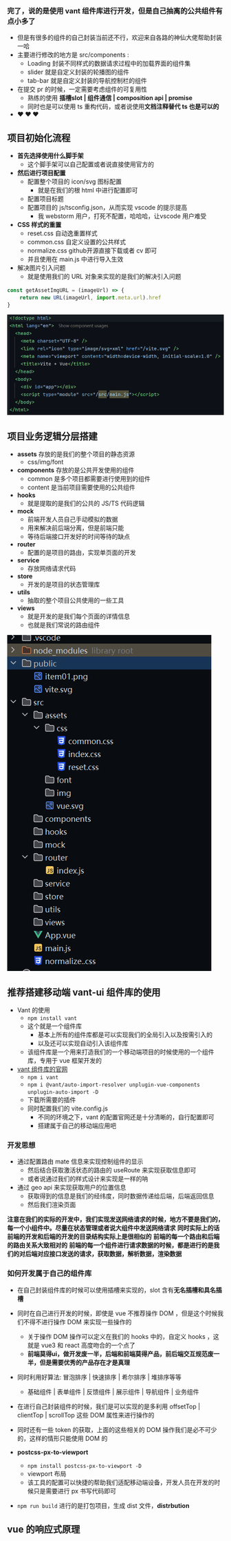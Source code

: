 ### 完了，说的是使用 vant 组件库进行开发，但是自己抽离的公共组件有点小多了
* 但是有很多的组件的自己封装当前还不行，欢迎来自各路的神仙大佬帮助封装一哈
* 主要进行修改的地方是 src/components :
  * Loading 封装不同样式的数据请求过程中的加载界面的组件集
  * slider 就是自定义封装的轮播图的组件
  * tab-bar 就是自定义封装的导航控制栏的组件
* 在提交 pr 的时候，一定需要考虑组件的可复用性
  * 熟练的使用 **插槽slot | 组件通信 | composition api | promise** 
  * 同时也是可以使用 ts 重构代码，或者说使用**文档注释替代 ts 也是可以的**
* **:heart: :heart: :heart:**

## 项目初始化流程
* **首先选择使用什么脚手架**
  * 这个脚手架可以自己配置或者说直接使用官方的
* **然后进行项目配置**
  * 配置整个项目的 icon/svg 图标配置
    * 就是在我们的根 html 中进行配置即可
  * 配置项目标题
  * 配置项目的 js/tsconfig.json，从而实现 vscode 的提示提高
    * 我 webstorm 用户，打死不配置，哈哈哈，让vscode 用户难受
* **CSS 样式的重置**
  * reset.css 自动逸重置样式
  * common.css 自定义设置的公共样式
  * normalize.css  github开源直接下载或者 cv 即可
  * 并且使用在 main.js 中进行导入生效
* 解决图片引入问题
  * 就是使用我们的 URL 对象来实现的是我们的解决引入问题
```javascript
const getAssetImgURL = (imageUrl) => {
    return new URL(imageUrl, import.meta.url).href
}
```

![](./public/item01.png)


## 项目业务逻辑分层搭建
* **assets** 存放的是我们的整个项目的静态资源
  * css/img/font
* **components** 存放的是公共开发使用的组件
  * common 是多个项目都需要进行使用到的组件
  * content 是当前项目需要使用的公共组件
* **hooks**
  * 就是提取的是我们的公共的 JS/TS 代码逻辑
* **mock**
  * 前端开发人员自己手动模拟的数据
  * 用来解决前后端分离，但是前端只能
  * 等待后端接口开发好的时间等待的缺点
* **router**
  * 配置的是项目的路由，实现单页面的开发
* **service**
  * 存放网络请求代码
* **store**
  * 开发的是项目的状态管理库
* **utils**
  * 抽取的整个项目公共使用的一些工具
* **views**
  * 就是开发的是我们每个页面的详情信息
  * 也就是我们常说的路由组件

![](./public/item02.png)

## 推荐搭建移动端 vant-ui 组件库的使用
* Vant 的使用
  * `npm install vant`
  * 这个就是一个组件库
    * 基本上所有的组件库都是可以实现我们的全局引入以及按需引入的
    * 以及还可以实现自动引入该组件库
  * 该组件库是一个用来打造我们的一个移动端项目的时候使用的一个组件库，专用于 vue 框架开发的
* [vant 组件库的官网](https://vant-ui.github.io/vant/#/zh-CN)
  * `npm i vant`
  * `npm i @vant/auto-import-resolver unplugin-vue-components unplugin-auto-import -D`
  * 下载所需要的插件
  * 同时配置我们的 vite.config.js
    * 不同的环境之下，vant 的配置官网还是十分清晰的，自行配置即可
    * 搭建属于自己的移动端应用吧

### 开发思想
* 通过配置路由 mate 信息来实现控制组件的显示
  * 然后结合获取激活状态的路由的 useRoute 来实现获取信息即可
  * 或者说通过我们的样式设计来实现是一样的呐
* 通过 geo api 来实现获取用户的位置信息
  * 获取得到的信息是我们的经纬度，同时数据传递给后端，后端返回信息
  * 然后我们渲染页面


**注意在我们的实际的开发中，我们实现发送网络请求的时候，地方不要是我们的，每一个小组件中。尽量在状态管理或者说大组件中发送网络请求**
**同时实际上的话前端的开发和后端的开发的目录结构实际上是很相似的**
**前端的每一个路由和后端的路由关系大致相对的**
**前端的每一个组件进行请求数据的时候，都是进行的是我们的对后端对应接口发送的请求，获取数据，解析数据，渲染数据**


### 如何开发属于自己的组件库
* 在自己封装组件库的时候可以使用插槽来实现的，slot 含有**无名插槽和具名插槽**
* 同时在自己进行开发的时候，即使是 vue 不推荐操作 DOM ，但是这个时候我们不得不进行操作 DOM 来实现一些操作的
  * 关于操作 DOM 操作可以定义在我们的 hooks 中的，自定义 hooks ，这就是 vue3 和 react 高度吻合的一个点了
  * **前端莫得ui，做开发废一半，后端和前端莫得产品，前后端交互规范废一半，但是需要优秀的产品存在才是真理**
* 同时利用好算法: 冒泡排序 | 快速排序 | 希尔排序 | 堆排序等等
  * 基础组件 | 表单组件 | 反馈组件 | 展示组件 | 导航组件 | 业务组件

* 在进行自己封装组件的时候，我们是可以实现的是多利用 offsetTop | clientTop | scrollTop 这些 DOM 属性来进行操作的
* 同时还有一些 token 的获取，上面的这些相关的 DOM 操作我们是必不可少的，这样的情形只能使用 DOM 的
* **postcss-px-to-viewport**
  * `npm install postcss-px-to-viewport -D`
  * viewport 布局
  * 该工具的配置可以快捷的帮助我们适配移动端设备，开发人员在开发的时候只是需要进行 px 书写代码即可
* `npm run build` 进行的是打包项目，生成 dist 文件，**distrbution**


## vue 的响应式原理

